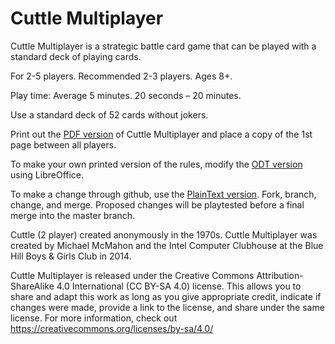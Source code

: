 # Cuttle Multiplayer
Cuttle Multiplayer is a strategic battle card game that can be played with a standard deck of playing cards.

For 2-5 players.  Recommended 2-3 players.  Ages 8+.

Play time: Average 5 minutes. 20 seconds – 20 minutes.

Use a standard deck of 52 cards without jokers.

Print out the <a href="https://github.com/TechnologyClassroom/CuttleMultiplayer/blob/master/Cuttle_Multiplayer_v1.2.pdf">PDF version</a> of Cuttle Multiplayer and place a copy of the 1st page between all players.

To make your own printed version of the rules, modify the <a href="https://github.com/TechnologyClassroom/CuttleMultiplayer/blob/master/Cuttle_Multiplayer_v1.2.odt">ODT version</a> using LibreOffice.

To make a change through github, use the <a href="https://github.com/TechnologyClassroom/CuttleMultiplayer/blob/master/CuttleMultiplayerPlainText.md">PlainText version</a>.  Fork, branch, change, and merge.  Proposed changes will be playtested before a final merge into the master branch.

Cuttle (2 player) created anonymously in the 1970s.  Cuttle Multiplayer was created by Michael McMahon and the Intel Computer Clubhouse at the Blue Hill Boys & Girls Club in 2014.

Cuttle Multiplayer is released under the Creative Commons Attribution-ShareAlike 4.0 International (CC BY-SA 4.0) license.  This allows you to share and adapt this work as long as you give appropriate credit, indicate if changes were made, provide a link to the license, and share under the same license.  For more information, check out https://creativecommons.org/licenses/by-sa/4.0/
